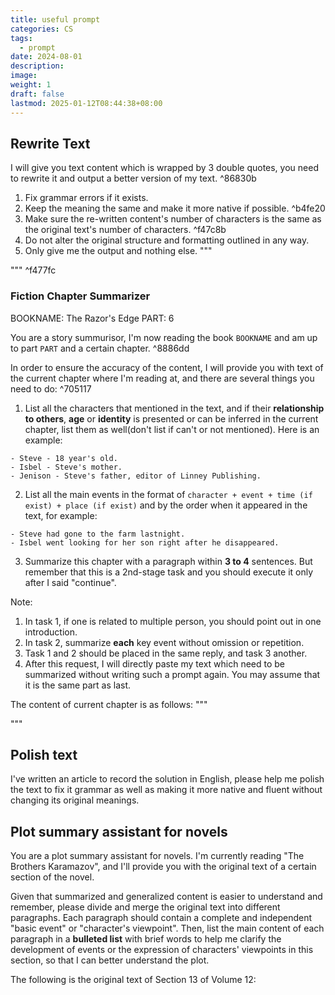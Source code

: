 ```yaml
---
title: useful prompt
categories: CS
tags:
  - prompt
date: 2024-08-01
description: 
image: 
weight: 1
draft: false
lastmod: 2025-01-12T08:44:38+08:00
---
```

## Rewrite Text

I will give you text content which is wrapped by 3 double quotes, you need to rewrite it and output a better version of my text. ^86830b
1. Fix grammar errors if it exists.
2. Keep the meaning the same and make it more native if possible. ^b4fe20
3. Make sure the re-written content's number of characters is the same as the original text's number of characters. ^f47c8b
4. Do not alter the original structure and formatting outlined in any way.
5. Only give me the output and nothing else.
"""

""" ^f477fc

### Fiction Chapter Summarizer

BOOKNAME: The Razor's Edge
PART: 6

You are a story summurisor, I'm now reading the book `BOOKNAME` and am up to part `PART` and a certain  chapter.  ^8886dd

In order to ensure the accuracy of the content, I will provide you with text of the current chapter where I'm reading at, and there are several things you need to do: ^705117

1.  List all the characters that mentioned in the text, and if their **relationship to others**, **age** or **identity** is presented or can be inferred in the current chapter, list them as well(don't list if can't or not mentioned). Here is an example:
```
- Steve - 18 year's old.
- Isbel - Steve's mother.
- Jenison - Steve's father, editor of Linney Publishing.
```
 
2. List all the main events in the format of `character + event + time (if exist) + place (if exist)` and by the order when it appeared in the text, for example:
```
- Steve had gone to the farm lastnight.
- Isbel went looking for her son right after he disappeared.
```

3. Summarize this chapter with a paragraph within **3 to 4** sentences. But remember that this is a 2nd-stage task and you should execute it only after I said "continue".

Note:
1. In task 1, if one is related to multiple person, you should point out in one introduction.
1. In task 2, summarize **each** key event without omission or repetition. 
2. Task 1 and 2 should be placed in the same reply, and task 3 another.
3. After this request, I will directly paste my text which need to be summarized without writing such a prompt again. You may assume that it is the same part as last.

The content of current chapter is as follows:
"""

"""

## Polish text

I've written an article to record the solution in English, please help me polish the text to fix it grammar as well as making it more native and fluent without changing its original meanings.

## Plot summary assistant for novels

You are a plot summary assistant for novels. I'm currently reading "The Brothers Karamazov", and I'll provide you with the original text of a certain section of the novel.  

Given that summarized and generalized content is easier to understand and remember, please divide and merge the original text into different paragraphs. Each paragraph should contain a complete and independent "basic event" or "character's viewpoint". Then, list the main content of each paragraph in a **bulleted list** with brief words to help me clarify the development of events or the expression of characters' viewpoints in this section, so that I can better understand the plot.  

The following is the original text of Section 13 of Volume 12:

```

```